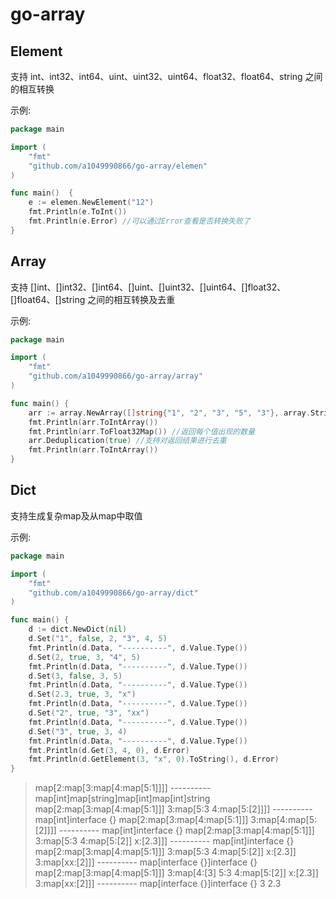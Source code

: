 # go-array

## Element
支持 int、int32、int64、uint、uint32、uint64、float32、float64、string 之间的相互转换

示例:
```go
package main

import (
    "fmt"
    "github.com/a1049990866/go-array/elemen"
)

func main()  {
    e := elemen.NewElement("12")
    fmt.Println(e.ToInt())
    fmt.Println(e.Error) //可以通过Error查看是否转换失败了
}
```

## Array
支持 []int、[]int32、[]int64、[]uint、[]uint32、[]uint64、[]float32、[]float64、[]string 之间的相互转换及去重

示例:
```go
package main

import (
	"fmt"
	"github.com/a1049990866/go-array/array"
)

func main() {
	arr := array.NewArray([]string{"1", "2", "3", "5", "3"}, array.StringArray)
	fmt.Println(arr.ToIntArray())
	fmt.Println(arr.ToFloat32Map()) //返回每个值出现的数量
	arr.Deduplication(true) //支持对返回结果进行去重
	fmt.Println(arr.ToIntArray())
}
```

## Dict
支持生成复杂map及从map中取值

示例:
```go
package main

import (
	"fmt"
	"github.com/a1049990866/go-array/dict"
)

func main() {
	d := dict.NewDict(nil)
	d.Set("1", false, 2, "3", 4, 5)
	fmt.Println(d.Data, "----------", d.Value.Type())
	d.Set(2, true, 3, "4", 5)
	fmt.Println(d.Data, "----------", d.Value.Type())
	d.Set(3, false, 3, 5)
	fmt.Println(d.Data, "----------", d.Value.Type())
	d.Set(2.3, true, 3, "x")
	fmt.Println(d.Data, "----------", d.Value.Type())
	d.Set("2", true, "3", "xx")
	fmt.Println(d.Data, "----------", d.Value.Type())
	d.Set("3", true, 3, 4)
	fmt.Println(d.Data, "----------", d.Value.Type())
	fmt.Println(d.Get(3, 4, 0), d.Error)
	fmt.Println(d.GetElement(3, "x", 0).ToString(), d.Error)
}
```
> map[2:map[3:map[4:map[5:1]]]] ---------- map[int]map[string]map[int]map[int]string
> map[2:map[3:map[4:map[5:1]]] 3:map[5:3 4:map[5:[2]]]] ---------- map[int]interface {}
> map[2:map[3:map[4:map[5:1]]] 3:map[4:map[5:[2]]]] ---------- map[int]interface {}
> map[2:map[3:map[4:map[5:1]]] 3:map[5:3 4:map[5:[2]] x:[2.3]]] ---------- map[int]interface {}
> map[2:map[3:map[4:map[5:1]]] 3:map[5:3 4:map[5:[2]] x:[2.3]] 3:map[xx:[2]]] ---------- map[interface {}]interface {}
> map[2:map[3:map[4:map[5:1]]] 3:map[4:[3] 5:3 4:map[5:[2]] x:[2.3]] 3:map[xx:[2]]] ---------- map[interface {}]interface {}
> 3 <nil>
> 2.3 <nil>
